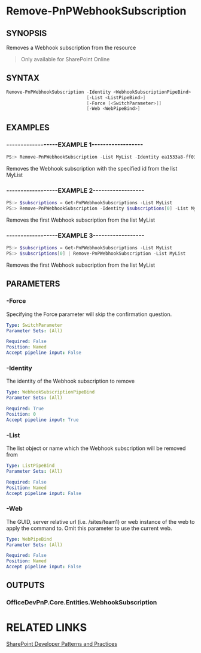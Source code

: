 # Remove-PnPWebhookSubscription

## SYNOPSIS
Removes a Webhook subscription from the resource

>Only available for SharePoint Online

## SYNTAX 

```powershell
Remove-PnPWebhookSubscription -Identity <WebhookSubscriptionPipeBind>
                              [-List <ListPipeBind>]
                              [-Force [<SwitchParameter>]]
                              [-Web <WebPipeBind>]
```

## EXAMPLES

### ------------------EXAMPLE 1------------------
```powershell
PS:> Remove-PnPWebhookSubscription -List MyList -Identity ea1533a8-ff03-415b-a7b6-517ee50db8b6
```

Removes the Webhook subscription with the specified id from the list MyList

### ------------------EXAMPLE 2------------------
```powershell
PS:> $subscriptions = Get-PnPWebhookSubscriptions -List MyList
PS:> Remove-PnPWebhookSubscription -Identity $subscriptions[0] -List MyList
```

Removes the first Webhook subscription from the list MyList

### ------------------EXAMPLE 3------------------
```powershell
PS:> $subscriptions = Get-PnPWebhookSubscriptions -List MyList
PS:> $subscriptions[0] | Remove-PnPWebhookSubscription -List MyList
```

Removes the first Webhook subscription from the list MyList

## PARAMETERS

### -Force
Specifying the Force parameter will skip the confirmation question.

```yaml
Type: SwitchParameter
Parameter Sets: (All)

Required: False
Position: Named
Accept pipeline input: False
```

### -Identity
The identity of the Webhook subscription to remove

```yaml
Type: WebhookSubscriptionPipeBind
Parameter Sets: (All)

Required: True
Position: 0
Accept pipeline input: True
```

### -List
The list object or name which the Webhook subscription will be removed from

```yaml
Type: ListPipeBind
Parameter Sets: (All)

Required: False
Position: Named
Accept pipeline input: False
```

### -Web
The GUID, server relative url (i.e. /sites/team1) or web instance of the web to apply the command to. Omit this parameter to use the current web.

```yaml
Type: WebPipeBind
Parameter Sets: (All)

Required: False
Position: Named
Accept pipeline input: False
```

## OUTPUTS

### OfficeDevPnP.Core.Entities.WebhookSubscription

# RELATED LINKS

[SharePoint Developer Patterns and Practices](http://aka.ms/sppnp)